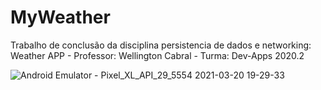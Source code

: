 # MyWeather

Trabalho de conclusão da disciplina persistencia de dados e networking: Weather APP - Professor: Wellington Cabral - Turma: Dev-Apps 2020.2




![Android Emulator - Pixel_XL_API_29_5554 2021-03-20 19-29-33](https://user-images.githubusercontent.com/61049676/111887364-6c0ee980-89b3-11eb-9021-38cf95320547.gif)



